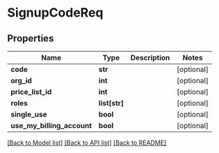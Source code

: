 # SignupCodeReq

## Properties
Name | Type | Description | Notes
------------ | ------------- | ------------- | -------------
**code** | **str** |  | [optional] 
**org_id** | **int** |  | [optional] 
**price_list_id** | **int** |  | [optional] 
**roles** | **list[str]** |  | [optional] 
**single_use** | **bool** |  | [optional] 
**use_my_billing_account** | **bool** |  | [optional] 

[[Back to Model list]](../README.md#documentation-for-models) [[Back to API list]](../README.md#documentation-for-api-endpoints) [[Back to README]](../README.md)


